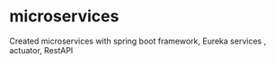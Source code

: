 # microservices
Created microservices with spring boot framework, Eureka services , actuator, RestAPI
